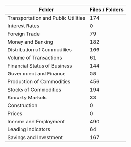 | Folder                              |   Files / Folders |
|-------------------------------------|-------------------|
| Transportation and Public Utilities |               174 |
| Interest Rates                      |                 0 |
| Foreign Trade                       |                79 |
| Money and Banking                   |               182 |
| Distribution of Commodities         |               166 |
| Volume of Transactions              |                61 |
| Financial Status of Business        |               144 |
| Government and Finance              |                58 |
| Production of Commodities           |               456 |
| Stocks of Commodities               |               194 |
| Security Markets                    |                33 |
| Construction                        |                 0 |
| Prices                              |                 0 |
| Income and Employment               |               490 |
| Leading Indicators                  |                64 |
| Savings and Investment              |               167 |